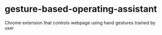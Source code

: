 # gesture-based-operating-assistant
Chrome extension that controls webpage using hand gestures trained by user
